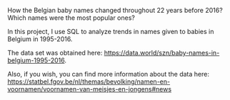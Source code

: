 How the Belgian baby names changed throughout 22 years before 2016? Which names were the most popular ones?

In this project, I use SQL to analyze trends in names given to babies in Belgium in 1995-2016.


The data set was obtained here: https://data.world/szn/baby-names-in-belgium-1995-2016.

Also, if you wish, you can find more information about the data here: https://statbel.fgov.be/nl/themas/bevolking/namen-en-voornamen/voornamen-van-meisjes-en-jongens#news




